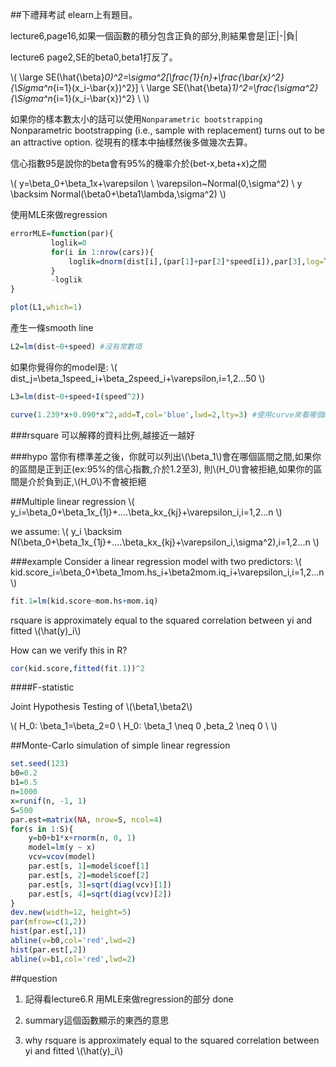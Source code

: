 ##下禮拜考試
elearn上有題目。

lecture6,page16,如果一個函數的積分包含正負的部分,則結果會是|正|-|負|

lecture6 page2,SE的beta0,beta1打反了。

\\(
\large SE(\hat{\beta}_0)^2=\sigma^2[\frac{1}{n}+\frac{\bar{x}^2}{\Sigma^n_{i=1}(x_i-\bar{x})^2}] \\
\large SE(\hat{\beta}_1)^2=\frac{\sigma^2}{\Sigma^n_{i=1}(x_i-\bar{x})^2} \\
\\)

如果你的樣本數太小的話可以使用`Nonparametric bootstrapping`
Nonparametric bootstrapping (i.e., sample with replacement) turns out to be an attractive option.
從現有的樣本中抽樣然後多做幾次去算。

信心指數95是說你的beta會有95%的機率介於(bet-x,beta+x)之間

\\(
y=\beta_0+\beta_1x+\varepsilon \\
\varepsilon~Normal(0,\sigma^2) \\
y \backsim Normal(\beta0+\beta1\lambda,\sigma^2)
\\)

使用MLE來做regression

```r
errorMLE=function(par){
         loglik=0
         for(i in 1:nrow(cars)){
             loglik=dnorm(dist[i],(par[1]+par[2]*speed[i]),par[3],log=T)+loglik
         }
         -loglik
}
```

```r
plot(L1,which=1)
```

產生一條smooth line

```r
L2=lm(dist~0+speed) #沒有常數項
```

如果你覺得你的model是:
\\(
dist_j=\beta_1speed_i+\beta_2speed_i+\varepsilon,i=1,2...50
\\)

```r
L3=lm(dist~0+speed+I(speed^2))
```

```r
curve(1.239*x+0.090*x^2,add=T,col='blue',lwd=2,lty=3) #使用curve來看哪個model最接近
```

###rsquare
可以解釋的資料比例,越接近一越好

###hypo
當你有標準差之後，你就可以列出\\(\beta_1\\)會在哪個區間之間,如果你的區間是正到正(ex:95%的信心指數,介於1.2至3),
則\\(H_0\\)會被拒絕,如果你的區間是介於負到正,\\(H_0\\)不會被拒絕

##Multiple linear regression
\\(
y_i=\beta_0+\beta_1x_{1j}+....\beta_kx_{kj}+\varepsilon_i,i=1,2...n
\\)

we assume:
\\(
y_i \backsim N(\beta_0+\beta_1x_{1j}+....\beta_kx_{kj}+\varepsilon_i,\sigma^2),i=1,2...n
\\)


###example
Consider a linear regression model with two predictors:
\\(
kid.score_i=\beta_0+\beta_1mom.hs_i+\beta2mom.iq_i+\varepsilon_i,i=1,2...n
\\)

```r
fit.1=lm(kid.score~mom.hs+mom.iq)
```

rsquare is approximately equal to the squared correlation between yi and fitted \\(\hat(y)_i\\)

How can we verify this in R?
```r
cor(kid.score,fitted(fit.1))^2
```

####F-statistic

Joint Hypothesis Testing of \\(\beta1,\beta2\\)

\\(
H_0: \beta_1=\beta_2=0 \\
H_0: \beta_1 \neq 0 \,beta_2 \neq 0 \\
\\)

##Monte-Carlo simulation of simple linear regression
```r
set.seed(123)
b0=0.2
b1=0.5
n=1000
x=runif(n, -1, 1)
S=500
par.est=matrix(NA, nrow=S, ncol=4)
for(s in 1:S){
    y=b0+b1*x+rnorm(n, 0, 1)
    model=lm(y ~ x)
    vcv=vcov(model)
    par.est[s, 1]=model$coef[1]
    par.est[s, 2]=model$coef[2]
    par.est[s, 3]=sqrt(diag(vcv)[1])
    par.est[s, 4]=sqrt(diag(vcv)[2])
}
dev.new(width=12, height=5)
par(mfrow=c(1,2))
hist(par.est[,1])
abline(v=b0,col='red',lwd=2)
hist(par.est[,2])
abline(v=b1,col='red',lwd=2)
```

##question

1. 記得看lecture6.R 用MLE來做regression的部分
done

2. summary這個函數顯示的東西的意思
3. why rsquare is approximately equal to the squared correlation between yi and fitted \\(\hat(y)_i\\)
